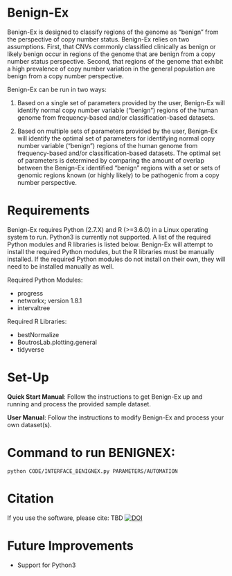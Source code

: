# Benign-Ex
Benign-Ex is designed to classify regions of the genome as “benign” from the perspective of copy number status.  Benign-Ex relies on two assumptions.  First, that CNVs commonly classified clinically as benign or likely benign occur in regions of the genome that are benign from a copy number status perspective.  Second, that regions of the genome that exhibit a high prevalence of copy number variation in the general population are benign from a copy number perspective. 

Benign-Ex can be run in two ways:

1)	Based on a single set of parameters provided by the user, Benign-Ex will identify normal copy number variable (“benign”) regions of the human genome from frequency-based and/or classification-based datasets. 

2)	Based on multiple sets of parameters provided by the user, Benign-Ex will identify the optimal set of parameters for identifying normal copy number variable (“benign”) regions of the human genome from frequency-based and/or classification-based datasets. The optimal set of parameters is determined by comparing the amount of overlap between the Benign-Ex identified “benign” regions with a set or sets of genomic regions known (or highly likely) to be pathogenic from a copy number perspective. 

# Requirements
Benign-Ex requires Python (2.7.X) and R (>=3.6.0) in a Linux operating system to run. Python3 is currently not supported. A list of the required Python modules and R libraries is listed below. Benign-Ex will attempt to install the required Python modules, but the R libraries must be manually installed. If the required Python modules do not install on their own, they will need to be installed manually as well.

Required Python Modules:
- progress
- networkx; version 1.8.1
- intervaltree

Required R Libraries:
- bestNormalize
- BoutrosLab.plotting.general
- tidyverse

# Set-Up
**Quick Start Manual**: Follow the instructions to get Benign-Ex up and running and process the provided sample dataset.

**User Manual**: Follow the instructions to modify Benign-Ex and process your own dataset(s).

# Command to run BENIGNEX:

    python CODE/INTERFACE_BENIGNEX.py PARAMETERS/AUTOMATION

# Citation
If you use the software, please cite: TBD [![DOI](https://zenodo.org/badge/459754830.svg)](https://zenodo.org/badge/latestdoi/459754830)

# Future Improvements
- Support for Python3
